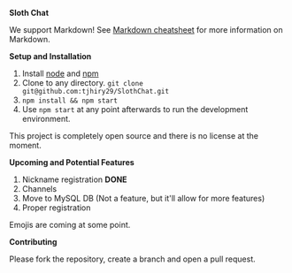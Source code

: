**Sloth Chat**

We support Markdown!
See [Markdown cheatsheet](https://github.com/adam-p/markdown-here/wiki/Markdown-Cheatsheet) for more information on Markdown.

**Setup and Installation**

1. Install [node](https://nodejs.org/en/) and [npm](https://www.npmjs.com/)
2. Clone to any directory. `git clone git@github.com:tjhiry29/SlothChat.git`
3. `npm install && npm start`
4. Use `npm start` at any point afterwards to run the development environment.

This project is completely open source and there is no license at the moment. 

**Upcoming and Potential Features**

1. Nickname registration **DONE**
2. Channels
3. Move to MySQL DB (Not a feature, but it'll allow for more features)
4. Proper registration	

Emojis are coming at some point.

**Contributing**

Please fork the repository, create a branch and open a pull request.